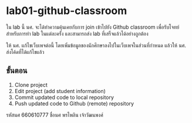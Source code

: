 # lab01-github-classroom

ใน lab นี้ นศ. จะได้ทำความคุ้นเคยกับการ join เข้าไปยัง Github classroom เพื่อรับโจทย์สำหรับการทำ lab ในแต่ละครั้ง และสามารถส่ง lab ที่เสร็จแล้วได้อย่างถูกต้อง

ให้ นศ. แก้ไขเว็บเพจต่อนี้ โดยเพิ่มข้อมูลของนักศึกษาลงไปในเว็บเพจในส่วนที่กำหนด แล้วให้ นศ. ส่งโค้ดที่ได้แก้ไขแล้ว

## ขั้นตอน
1. Clone project
2. Edit project (add student information)
3. Commit updated code to local repository
4. Push updated code to Github (remote) repository

รหัสนศ 660610777
ชื่อนศ พรไพลิน เจ้าวัฒนพงศ์
